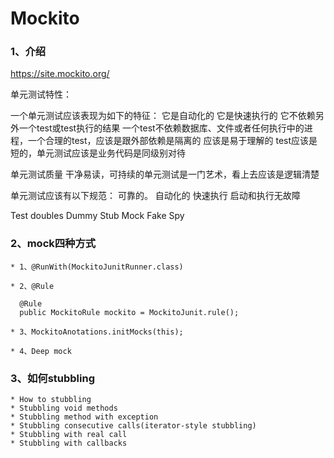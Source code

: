# Mockito

### 1、介绍
https://site.mockito.org/

单元测试特性：

一个单元测试应该表现为如下的特征：
它是自动化的
它是快速执行的
它不依赖另外一个test或test执行的结果
一个test不依赖数据库、文件或者任何执行中的进程，一个合理的test，应该是跟外部依赖是隔离的
应该是易于理解的
test应该是短的，单元测试应该是业务代码是同级别对待

单元测试质量
干净易读，可持续的单元测试是一门艺术，看上去应该是逻辑清楚

单元测试应该有以下规范：
可靠的。
自动化的
快速执行
启动和执行无故障

Test doubles
Dummy
Stub
Mock
Fake
Spy


### 2、mock四种方式
    * 1、@RunWith(MockitoJunitRunner.class)
    
    * 2、@Rule
     
      @Rule
      public MockitoRule mockito = MockitoJunit.rule();
      
    * 3、MockitoAnotations.initMocks(this);
    
    * 4、Deep mock


### 3、如何stubbling
      
    * How to stubbling
    * Stubbling void methods
    * Stubbling method with exception
    * Stubbling consecutive calls(iterator-style stubbling)
    * Stubbling with real call
    * Stubbling with callbacks
    
